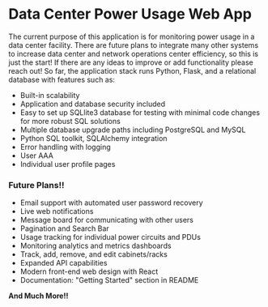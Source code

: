 <h1>Data Center Power Usage Web App</h1>

The current purpose of this application is for monitoring power usage in a data center facility. There are future plans to integrate many other systems to increase data center and network operations center efficiency, so this is just the start! If there are any ideas to improve or add functionality please reach out! So far, the application stack runs Python, Flask, and a relational database with features such as:

- Built-in scalability
- Application and database security included
- Easy to set up SQLlite3 database for testing with minimal code changes for more robust SQL solutions
- Multiple database upgrade paths including PostgreSQL and MySQL
- Python SQL toolkit, SQLAlchemy integration
- Error handling with logging
- User AAA
- Individual user profile pages

<h3>Future Plans!!</h3>

- Email support with automated user password recovery
- Live web notifications
- Message board for communicating with other users
- Pagination and Search Bar
- Usage tracking for individual power circuits and PDUs
- Monitoring analytics and metrics dashboards
- Track, add, remove, and edit cabinets/racks
- Expanded API capabilities
- Modern front-end web design with React
- Documentation: "Getting Started" section in README

**And Much More!!**
